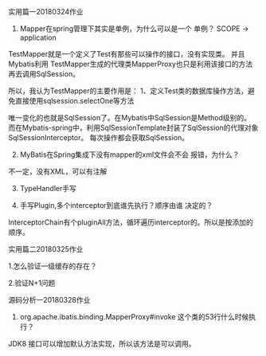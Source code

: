 实用篇一20180324作业 
1. Mapper在spring管理下其实是单例，为什么可以是一个
单例？ SCOPE -> application

TestMapper就是一个定义了Test有那些可以操作的接口，没有实现类。
并且Mybatis利用 TestMapper生成的代理类MapperProxy也只是利用该接口的方法再去调用SqlSession。

所以，我认为TestMapper的主要作用是：
    1、定义Test类的数据库操作方法，避免直接使用sqlsession.selectOne等方法

唯一变化的也就是SqlSession了。在Mybatis中SqlSession是Method级别的。
而在Mybatis-spring中，利用SqlSessionTemplate封装了SqlSession的代理对象SqlSessionInterceptor。
每次操作都会获取SqlSession。

2. MyBatis在Spring集成下没有mapper的xml文件会不会
报错，为什么？

不一定，没有XML，可以有注解 

3. TypeHandler手写
 
4. 手写Plugin,多个interceptor到底谁先执行？顺序由谁
决定的？

InterceptorChain有个pluginAll方法，循环遍历interceptor的。所以是按添加的顺序。

 
实用篇二20180325作业

1.怎么验证一级缓存的存在？

2.验证N+1问题


源码分析一20180328作业

1. org.apache.ibatis.binding.MapperProxy#invoke 这个类的53行什么时候执行？

JDK8 接口可以增加默认方法实现，所以该方法是可以调用。
